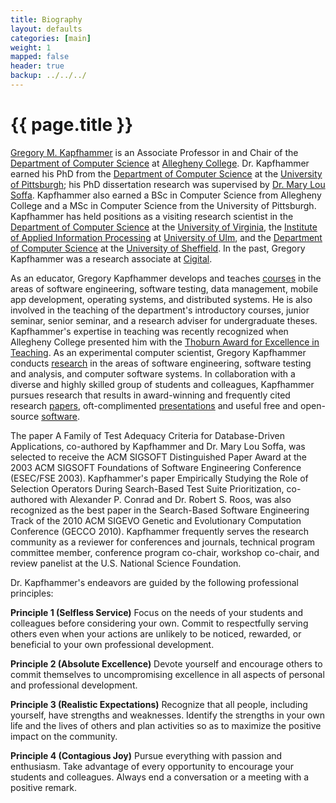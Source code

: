 ```yaml
---
title: Biography 
layout: defaults
categories: [main]
weight: 1
mapped: false
header: true
backup: ../../../
---
```


# {{ page.title }}

[Gregory M. Kapfhammer]({{page.backup}}) is an Associate Professor in and Chair of the [Department of Computer
Science](http://www.cs.allegheny.edu) at [Allegheny College](http://www.allegheny.edu). Dr. Kapfhammer earned his PhD
from the [Department of Computer Science](http://www.cs.pitt.edu) at the [University of
Pittsburgh](http://www.pitt.edu); his PhD dissertation research was supervised by [Dr. Mary Lou
Soffa](http://www.cs.virginia.edu/~soffa/). Kapfhammer also earned a BSc in Computer Science from Allegheny College and
a MSc in Computer Science from the University of Pittsburgh. Kapfhammer has held positions as a visiting research
scientist in the [Department of Computer Science](http://www.cs.virginia.edu) at the [University of
Virginia](http://www.viginia.edu), the [Institute of Applied Information
Processing](http://iai.mathematik.uni-ulm.de/en/index.html) at [University of Ulm](http://www.uni-ulm.de/en), and the
[Department of Computer Science](https://www.sheffield.ac.uk/dcs) at the [University of
Sheffield](http://www.sheffield.ac.uk/). In the past, Gregory Kapfhammer was a research associate at
[Cigital](http://www.cigital.com/). 

As an educator, Gregory Kapfhammer develops and teaches [courses]({{page.backup}}/site/main/Teaching) in the areas of
software engineering, software testing, data management, mobile app development, operating systems, and distributed
systems. He is also involved in the teaching of the department's introductory courses, junior seminar, senior seminar,
and a research adviser for undergraduate theses.  Kapfhammer's expertise in teaching was recently recognized when
Allegheny College presented him with the [Thoburn Award for Excellence in
Teaching](http://sites.allegheny.edu/alumni/involved/allegheny-awards/recipients/#thoburn). As an experimental computer
scientist, Gregory Kapfhammer conducts [research]({{page.backup}}/site/main/Research/) in the areas of software
engineering, software testing and analysis, and computer software systems. In collaboration with a diverse and highly
skilled group of students and colleagues, Kapfhammer pursues research that results in award-winning and frequently cited
research [papers]({{page.backup}}/site/research/Papers/), oft-complimented
[presentations]({{page.backup}}/site/research/Presentations/) and useful free and open-source
[software]({{page.backup}}/site/main/Software/).

The paper A Family of Test Adequacy Criteria for Database-Driven Applications, co-authored by Kapfhammer and Dr. Mary
Lou Soffa, was selected to receive the ACM SIGSOFT Distinguished Paper Award at the 2003 ACM SIGSOFT Foundations of
Software Engineering Conference (ESEC/FSE 2003). Kapfhammer's paper Empirically Studying the Role of Selection Operators
During Search-Based Test Suite Prioritization, co-authored with Alexander P. Conrad and Dr. Robert S. Roos, was also
recognized as the best paper in the Search-Based Software Engineering Track of the 2010 ACM SIGEVO Genetic and
Evolutionary Computation Conference (GECCO 2010). Kapfhammer frequently serves the research community as a reviewer for
conferences and journals, technical program committee member, conference program co-chair, workshop co-chair, and review
panelist at the U.S. National Science Foundation.

Dr. Kapfhammer's endeavors are guided by the following professional principles:


<b>Principle 1 (Selfless Service)</b> Focus on the needs of your students and colleagues before considering your own. Commit to
respectfully serving others even when your actions are unlikely to be noticed, rewarded, or beneficial to your own
professional development.

<b>Principle 2 (Absolute Excellence)</b> Devote yourself and encourage others to commit themselves to uncompromising excellence
in all aspects of personal and professional development.

<b>Principle 3 (Realistic Expectations)</b> Recognize that all people, including yourself, have strengths and weaknesses.
Identify the strengths in your own life and the lives of others and plan activities so as to maximize the positive
impact on the community.

**Principle 4 (Contagious Joy)** Pursue everything with passion and enthusiasm. Take advantage of every opportunity to
encourage your students and colleagues. Always end a conversation or a meeting with a positive remark.
